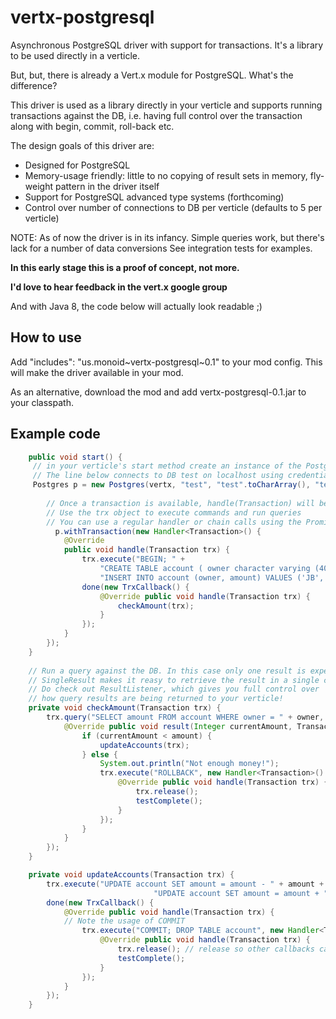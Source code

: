 vertx-postgresql
================

Asynchronous PostgreSQL driver with support for transactions. It's a library to be used directly in a verticle.

But, but, there is already a Vert.x module for PostgreSQL. What's the difference?

This driver is used as a library directly in your verticle and supports running transactions against the DB,
i.e. having full control over the transaction along with begin, commit, roll-back etc.

The design goals of this driver are:

* Designed for PostgreSQL
* Memory-usage friendly: little to no copying of result sets in memory, fly-weight pattern in the driver itself
* Support for PostgreSQL advanced type systems (forthcoming)
* Control over number of connections to DB per verticle (defaults to 5 per verticle)

NOTE: As of now the driver is in its infancy. Simple queries work, but there's lack for a number of data conversions
See integration tests for examples.
 
**In this early stage this is a proof of concept, not more.**

**I'd love to hear feedback in the vert.x google group**

And with Java 8, the code below will actually look readable ;)

How to use
----------

Add "includes": "us.monoid~vertx-postgresql~0.1"
to your mod config. This will make the driver available in your mod.

As an alternative, download the mod and add vertx-postgresql-0.1.jar to your classpath.

Example code
-------------
```java
	public void start() {
	 // in your verticle's start method create an instance of the PostgreSQL driver.
	 // The line below connects to DB test on localhost using credentials test/test
	 Postgres p = new Postgres(vertx, "test", "test".toCharArray(), "test");
	  
	    // Once a transaction is available, handle(Transaction) will be called. 
	    // Use the trx object to execute commands and run queries
	    // You can use a regular handler or chain calls using the Promise classes in the callback package.
		  p.withTransaction(new Handler<Transaction>() {
			@Override
			public void handle(Transaction trx) {
				trx.execute("BEGIN; " +
					"CREATE TABLE account ( owner character varying (40), amount integer );" +
					"INSERT INTO account (owner, amount) VALUES ('JB', 100), ('LG', 100);").
				done(new TrxCallback() {
					@Override public void handle(Transaction trx) {
						checkAmount(trx);
					}
				});
			}
		});
	}
	
	// Run a query against the DB. In this case only one result is expected.
	// SingleResult makes it reasy to retrieve the result in a single call back
	// Do check out ResultListener, which gives you full control over 
	// how query results are being returned to your verticle!
	private void checkAmount(Transaction trx) {
		trx.query("SELECT amount FROM account WHERE owner = " + owner, new SingleResult<Integer>() {
			@Override public void result(Integer currentAmount, Transaction trx) {
				if (currentAmount < amount) {
					updateAccounts(trx);
				} else {
					System.out.println("Not enough money!");
					trx.execute("ROLLBACK", new Handler<Transaction>() {
						@Override public void handle(Transaction trx) {
							trx.release();
							testComplete();
						}						
					});
				}
			}
		});
	}

	private void updateAccounts(Transaction trx) {
		trx.execute("UPDATE account SET amount = amount - " + amount +  " WHERE owner = " + owner + ";" +
								"UPDATE account SET amount = amount + " + amount + " WHERE owner = " + target + ";").
		done(new TrxCallback() {
			@Override public void handle(Transaction trx) {
			// Note the usage of COMMIT 
				trx.execute("COMMIT; DROP TABLE account", new Handler<Transaction>() {
					@Override public void handle(Transaction trx) {
						trx.release(); // release so other callbacks can use it
						testComplete();
					}
				});
			}
		});
	}
```		
 
